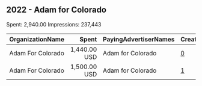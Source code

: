 ## 2022 - Adam for Colorado 
Spent: 2,940.00
Impressions: 237,443

|OrganizationName|Spent|PayingAdvertiserNames|CreativeUrls|Impressions|Genders|AgeBrackets|CountryCodes|BillingAddresses|CandidateBallotInformation|
|:---|---:|:---|:---|---:|:---|:---|:---|:---|:---|
|Adam For Colorado|1,440.00 USD|Adam for Colorado|[0](https://www.snap.com/political-ads/asset/ed803398ecb78b99c7376bca0985e6af70ff04af67bd13c7942aa9a8871ace2d?mediaType=mp4)|130,859||18-29|united states|"821 East Hopkins Ave,Aspen,81611,US"|Adam for Colorado|
|Adam For Colorado|1,500.00 USD|Adam for Colorado|[1](https://www.snap.com/political-ads/asset/2cbcc1375171f8e77c3f1e0b41dca11a84cd55dff9bef1ea428fe20ea9e7b2d4?mediaType=mp4)|106,584|FEMALE|18-25|united states|"821 East Hopkins Ave,Aspen,81611,US"|Adam for Colorado|
